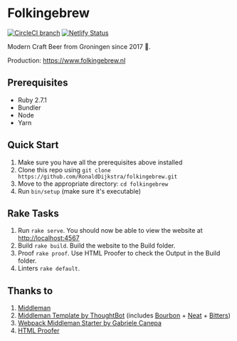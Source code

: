 # Folkingebrew

[![CircleCI branch](https://img.shields.io/circleci/project/github/RonaldDijkstra/folkingebrew/master.svg)](https://circleci.com/gh/RonaldDijkstra/folkingebrew)
[![Netlify Status](https://api.netlify.com/api/v1/badges/5eb7a73a-3aef-4f12-ac97-b957b5a24222/deploy-status)](https://app.netlify.com/sites/folkingebrew/deploys)

Modern Craft Beer from Groningen since 2017 🍻. 

Production: https://www.folkingebrew.nl

## Prerequisites

- Ruby 2.7.1
- Bundler
- Node
- Yarn

## Quick Start 

1. Make sure you have all the prerequisites above installed
2. Clone this repo using `git clone https://github.com/RonaldDijkstra/folkingebrew.git`
3. Move to the appropriate directory: `cd folkingebrew`
4. Run `bin/setup` (make sure it's executable)

## Rake Tasks 

1. Run `rake serve`. You should now be able to view the website at <http://localhost:4567>
2. Build `rake build`. Build the website to the Build folder. 
3. Proof `rake proof`. Use HTML Proofer to check the Output in the Build folder.
4. Linters `rake default`.

## Thanks to 

1. [Middleman](https://middlemanapp.com/) 
2. [Middleman Template by ThoughtBot](https://github.com/thoughtbot/middleman-template) (includes [Bourbon](https://github.com/thoughtbot/bourbon) + [Neat](https://github.com/thoughtbot/neat) + [Bitters](https://github.com/thoughtbot/bitters))
3. [Webpack Middleman Starter by Gabriele Canepa ](https://github.com/gabrielecanepa/middleman-webpack)
4. [HTML Proofer](https://github.com/gjtorikian/html-proofer)
